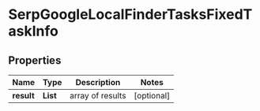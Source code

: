 # SerpGoogleLocalFinderTasksFixedTaskInfo


## Properties

| Name | Type | Description | Notes |
|------------ | ------------- | ------------- | -------------|
**result** | **List<SerpGoogleLocalFinderTasksFixedResultInfo>** | array of results |[optional]|